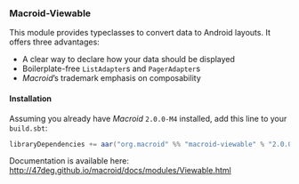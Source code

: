 ### Macroid-Viewable

This module provides typeclasses to convert data to Android layouts. It offers three advantages:

* A clear way to declare how your data should be displayed
* Boilerplate-free `ListAdapter`s and `PagerAdapter`s
* *Macroid*’s trademark emphasis on composability

#### Installation

Assuming you already have *Macroid* `2.0.0-M4` installed, add this line to your `build.sbt`:

```scala
libraryDependencies += aar("org.macroid" %% "macroid-viewable" % "2.0.0-M4")
```

Documentation is available here: http://47deg.github.io/macroid/docs/modules/Viewable.html
